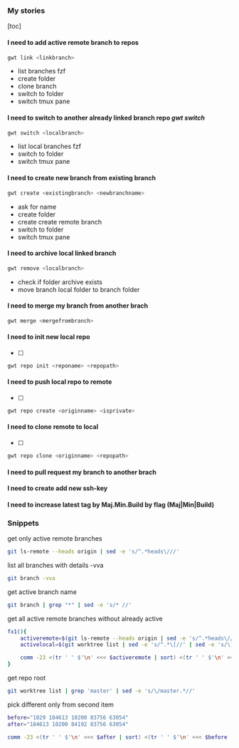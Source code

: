 ### My stories

[toc]

#### I need to add active remote branch to repos
```bash
gwt link <linkbranch>
```
- list branches fzf
- create folder
- clone branch
- switch to folder
- switch tmux pane

#### I need to switch to another already linked branch repo *gwt switch*
```bash
gwt switch <localbranch>
```
- list local branches fzf
- switch to folder
- switch tmux pane

#### I need to create new branch from existing branch
```bash
gwt create <existingbranch> <newbranchname>
```
- ask for name
- create folder
- create create remote branch
- switch to folder
- switch tmux pane

#### I need to archive local linked branch
```bash
gwt remove <localbranch>
```
- check if folder archive exists
- move branch local folder to branch folder

#### I need to merge my branch from another brach
```bash
gwt merge <mergefrombranch>
```

#### I need to init new local repo
- [  ]
```bash
gwt repo init <reponame> <repopath>
```

#### I need to push local repo to remote
- [  ]
```bash
gwt repo create <originname> <isprivate>
```

#### I need to clone remote to local
- [  ]
```bash
gwt repo clone <originname> <repopath>
```

#### I need to pull request my branch to another brach
#### I need to create add new ssh-key
#### I need to increase latest tag by Maj.Min.Build by flag (Maj|Min|Build)

### Snippets
get only active remote branches
```bash
git ls-remote --heads origin | sed -e 's/^.*heads\///'
```
list all branches with details -vva
```bash
git branch -vva
```

get active branch name
```bash
git branch | grep "*" | sed -e 's/* //'
```


get all active remote branches without already active
```bash
fx1(){
    activeremote=$(git ls-remote --heads origin | sed -e 's/^.*heads\///')
    activelocal=$(git worktree list | sed -e 's/^.*\[//' | sed -e 's/\]$//')

    comm -23 <(tr ' ' $'\n' <<< $activeremote | sort) <(tr ' ' $'\n' <<< $activelocal | sort)
}
```

get repo root
```bash
git worktree list | grep 'master' | sed -e 's/\/master.*//'
```

pick different only from second item
```bash
before="1029 184613 10200 83756 63054"
after="184613 10200 84192 83756 63054"

comm -23 <(tr ' ' $'\n' <<< $after | sort) <(tr ' ' $'\n' <<< $before | sort)
```

